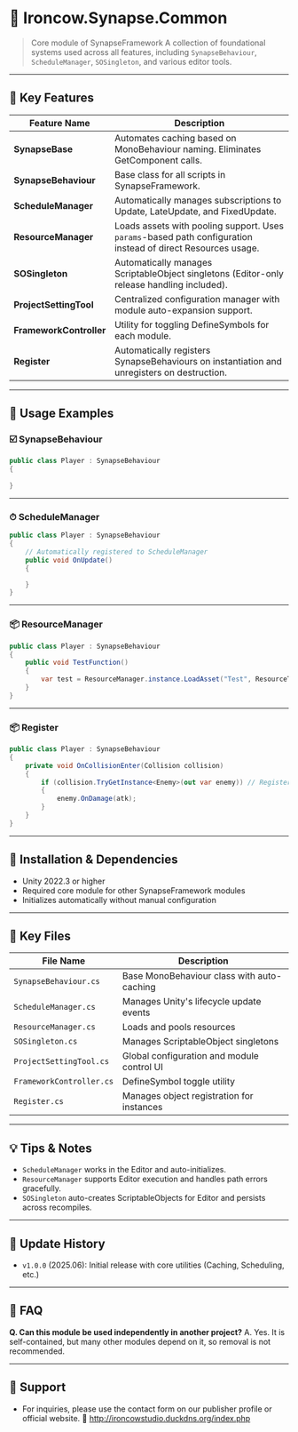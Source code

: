# 🧱 Ironcow\.Synapse.Common

> Core module of SynapseFramework
> A collection of foundational systems used across all features, including `SynapseBehaviour`, `ScheduleManager`, `SOSingleton`, and various editor tools.

---

## 📌 Key Features

| Feature Name            | Description                                                                                                  |
| ----------------------- | ------------------------------------------------------------------------------------------------------------ |
| **SynapseBase**         | Automates caching based on MonoBehaviour naming. Eliminates GetComponent calls.                              |
| **SynapseBehaviour**    | Base class for all scripts in SynapseFramework.                                                              |
| **ScheduleManager**     | Automatically manages subscriptions to Update, LateUpdate, and FixedUpdate.                                  |
| **ResourceManager**     | Loads assets with pooling support. Uses `params`-based path configuration instead of direct Resources usage. |
| **SOSingleton**         | Automatically manages ScriptableObject singletons (Editor-only release handling included).                   |
| **ProjectSettingTool**  | Centralized configuration manager with module auto-expansion support.                                        |
| **FrameworkController** | Utility for toggling DefineSymbols for each module.                                                          |
| **Register**            | Automatically registers SynapseBehaviours on instantiation and unregisters on destruction.                   |

---

## 🧹 Usage Examples

### ☑️ SynapseBehaviour

```csharp
public class Player : SynapseBehaviour
{
    
}
```

---

### ⏱ ScheduleManager

```csharp
public class Player : SynapseBehaviour
{
    // Automatically registered to ScheduleManager
    public void OnUpdate()
    {

    }
}
```

---

### 📦 ResourceManager

```csharp
public class Player : SynapseBehaviour
{
    public void TestFunction()
    {
        var test = ResourceManager.instance.LoadAsset("Test", ResourceType.UI, ResourceType.Popup);
    }
}
```

---

### 📦 Register

```csharp
public class Player : SynapseBehaviour
{
    private void OnCollisionEnter(Collision collision)
    {
        if (collision.TryGetInstance<Enemy>(out var enemy)) // Register.TryGetInstance<T>(obj.gameObject.GetInstanceID(), out target);
        {
            enemy.OnDamage(atk);
        }
    }
}
```

---

## 💪 Installation & Dependencies

* Unity 2022.3 or higher
* Required core module for other SynapseFramework modules
* Initializes automatically without manual configuration

---

## 📂 Key Files

| File Name                | Description                                |
| ------------------------ | ------------------------------------------ |
| `SynapseBehaviour.cs`    | Base MonoBehaviour class with auto-caching |
| `ScheduleManager.cs`     | Manages Unity's lifecycle update events    |
| `ResourceManager.cs`     | Loads and pools resources                  |
| `SOSingleton.cs`         | Manages ScriptableObject singletons        |
| `ProjectSettingTool.cs`  | Global configuration and module control UI |
| `FrameworkController.cs` | DefineSymbol toggle utility                |
| `Register.cs`            | Manages object registration for instances  |

---

## 💡 Tips & Notes

* `ScheduleManager` works in the Editor and auto-initializes.
* `ResourceManager` supports Editor execution and handles path errors gracefully.
* `SOSingleton` auto-creates ScriptableObjects for Editor and persists across recompiles.

---

## 🔄 Update History

* `v1.0.0` (2025.06): Initial release with core utilities (Caching, Scheduling, etc.)

---

## 🤛 FAQ

**Q. Can this module be used independently in another project?**
A. Yes. It is self-contained, but many other modules depend on it, so removal is not recommended.

---

## 📧 Support

* For inquiries, please use the contact form on our publisher profile or official website.
🔗 http://ironcowstudio.duckdns.org/index.php
